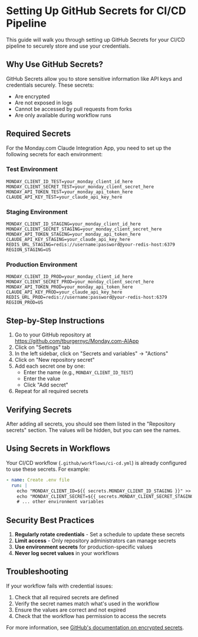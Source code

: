 # Setting Up GitHub Secrets for CI/CD Pipeline

This guide will walk you through setting up GitHub Secrets for your CI/CD pipeline to securely store and use your credentials.

## Why Use GitHub Secrets?

GitHub Secrets allow you to store sensitive information like API keys and credentials securely. These secrets:
- Are encrypted
- Are not exposed in logs
- Cannot be accessed by pull requests from forks
- Are only available during workflow runs

## Required Secrets

For the Monday.com Claude Integration App, you need to set up the following secrets for each environment:

### Test Environment

```
MONDAY_CLIENT_ID_TEST=your_monday_client_id_here
MONDAY_CLIENT_SECRET_TEST=your_monday_client_secret_here
MONDAY_API_TOKEN_TEST=your_monday_api_token_here
CLAUDE_API_KEY_TEST=your_claude_api_key_here
```

### Staging Environment

```
MONDAY_CLIENT_ID_STAGING=your_monday_client_id_here
MONDAY_CLIENT_SECRET_STAGING=your_monday_client_secret_here
MONDAY_API_TOKEN_STAGING=your_monday_api_token_here
CLAUDE_API_KEY_STAGING=your_claude_api_key_here
REDIS_URL_STAGING=redis://username:password@your-redis-host:6379
REGION_STAGING=US
```

### Production Environment

```
MONDAY_CLIENT_ID_PROD=your_monday_client_id_here
MONDAY_CLIENT_SECRET_PROD=your_monday_client_secret_here
MONDAY_API_TOKEN_PROD=your_monday_api_token_here
CLAUDE_API_KEY_PROD=your_claude_api_key_here
REDIS_URL_PROD=redis://username:password@your-redis-host:6379
REGION_PROD=US
```

## Step-by-Step Instructions

1. Go to your GitHub repository at https://github.com/tburgernyc/Monday.com-AIApp
2. Click on "Settings" tab
3. In the left sidebar, click on "Secrets and variables" → "Actions"
4. Click on "New repository secret"
5. Add each secret one by one:
   - Enter the name (e.g., `MONDAY_CLIENT_ID_TEST`)
   - Enter the value
   - Click "Add secret"
6. Repeat for all required secrets

## Verifying Secrets

After adding all secrets, you should see them listed in the "Repository secrets" section. The values will be hidden, but you can see the names.

## Using Secrets in Workflows

Your CI/CD workflow (`.github/workflows/ci-cd.yml`) is already configured to use these secrets. For example:

```yaml
- name: Create .env file
  run: |
    echo "MONDAY_CLIENT_ID=${{ secrets.MONDAY_CLIENT_ID_STAGING }}" >> .env
    echo "MONDAY_CLIENT_SECRET=${{ secrets.MONDAY_CLIENT_SECRET_STAGING }}" >> .env
    # ... other environment variables
```

## Security Best Practices

1. **Regularly rotate credentials** - Set a schedule to update these secrets
2. **Limit access** - Only repository administrators can manage secrets
3. **Use environment secrets** for production-specific values
4. **Never log secret values** in your workflows

## Troubleshooting

If your workflow fails with credential issues:

1. Check that all required secrets are defined
2. Verify the secret names match what's used in the workflow
3. Ensure the values are correct and not expired
4. Check that the workflow has permission to access the secrets

For more information, see [GitHub's documentation on encrypted secrets](https://docs.github.com/en/actions/security-guides/encrypted-secrets).
